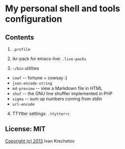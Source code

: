 # My personal shell and tools configuration

## Contents

1. `.profile`

2. ikr-pack for emacs-live: `.live-packs`

3. `~/bin` utilities
  * `cowf` -- fortune + cowsay :)
  * `json-encode-string`
  * `md-preview` -- view a Markdown file in HTML
  * `shuf` -- the GNU line shuffler implemented in PHP
  * `sigma` -- sum up numbers coming from stdin
  * `url-encode`

4. TTYtter settings: `.ttytterrc`

## License: MIT

[Copyright (c) 2013](http://opensource.org/licenses/MIT) Ivan Krechetov
